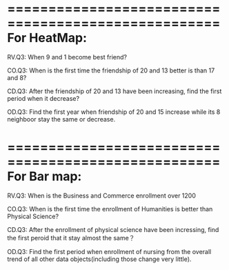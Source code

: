 ====================================================
For HeatMap:
====================================================

RV.Q3: When 9 and 1 become best friend?

CO.Q3: When is the first time the friendship of 20 and 13 better is than 17 and 8?

CD.Q3: After the friendship of 20 and 13 have been increasing, find the first period when it decrease?

OD.Q3: Find the first year when friendship of 20 and 15 increase while its 8 neighboor stay the same or decrease.

====================================================
For Bar map:
====================================================

RV.Q3: When  is the Business and Commerce enrollment over 1200

CO.Q3: When is the first time the enrollment of Humanities is better than Physical Science? 

CD.Q3: After the enrollment of physical science have been incressing, find the first peroid that it stay almost the same？

OD.Q3: Find the first period when enrollment of nursing from the overall trend of all other data objects(including those change very little).
